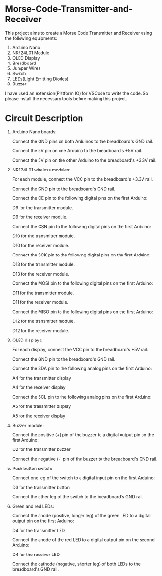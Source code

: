 # Morse-Code-Transmitter-and-Receiver

This project aims to create a Morse Code Transmitter and Receiver using the following equipments:
1. Arduino Nano
2. NRF24L01 Module
3. OLED Display
4. Breadboard
5. Jumper Wires
6. Switch
7. LEDs(Light Emitting Diodes)
8. Buzzer

I have used an extension(Platform IO) for VSCode to write the code. So please install the necessary tools before making this project.

# Circuit Description

1. Arduino Nano boards:

    Connect the GND pins on both Arduinos to the breadboard's GND rail.
    
    Connect the 5V pin on one Arduino to the breadboard's +5V rail.
    
    Connect the 5V pin on the other Arduino to the breadboard's +3.3V rail.
    
2. NRF24L01 wireless modules:

    For each module, connect the VCC pin to the breadboard's +3.3V rail.
    
    Connect the GND pin to the breadboard's GND rail.
    
    Connect the CE pin to the following digital pins on the first Arduino:
    
    D9 for the transmitter module.
    
    D9 for the receiver module.
    
    Connect the CSN pin to the following digital pins on the first Arduino:
    
    D10 for the transmitter module.
    
    D10 for the receiver module.
    
    Connect the SCK pin to the following digital pins on the first Arduino:
    
    D13 for the transmitter module.
    
    D13 for the receiver module.
    
    Connect the MOSI pin to the following digital pins on the first Arduino:
    
    D11 for the transmitter module.
    
    D11 for the receiver module.
   
    Connect the MISO pin to the following digital pins on the first Arduino:
    
    D12 for the transmitter module.
    
    D12 for the receiver module.
    
3. OLED displays:

    For each display, connect the VCC pin to the breadboard's +5V rail.
    
    Connect the GND pin to the breadboard's GND rail.
    
    Connect the SDA pin to the following analog pins on the first Arduino:
    
    A4 for the transmitter display
    
    A4 for the receiver display
    
    Connect the SCL pin to the following analog pins on the first Arduino:
    
    A5 for the transmitter display
    
    A5 for the receiver display
    
4. Buzzer module:

    Connect the positive (+) pin of the buzzer to a digital output pin on the first Arduino:
    
    D2 for the transmitter buzzer
    
    Connect the negative (-) pin of the buzzer to the breadboard's GND rail.
    
5. Push button switch:

    Connect one leg of the switch to a digital input pin on the first Arduino:
    
    D3 for the transmitter button
    
    Connect the other leg of the switch to the breadboard's GND rail.
    
6. Green and red LEDs:

    Connect the anode (positive, longer leg) of the green LED to a digital output pin on the first Arduino:
    
    D4 for the transmitter LED
    
    Connect the anode of the red LED to a digital output pin on the second Arduino:
    
    D4 for the receiver LED
    
    Connect the cathode (negative, shorter leg) of both LEDs to the breadboard's GND rail.
